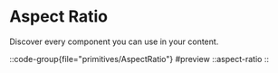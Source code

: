 # Aspect Ratio

Discover every component you can use in your content.

::code-group{file="primitives/AspectRatio"}
#preview
 ::aspect-ratio
::
